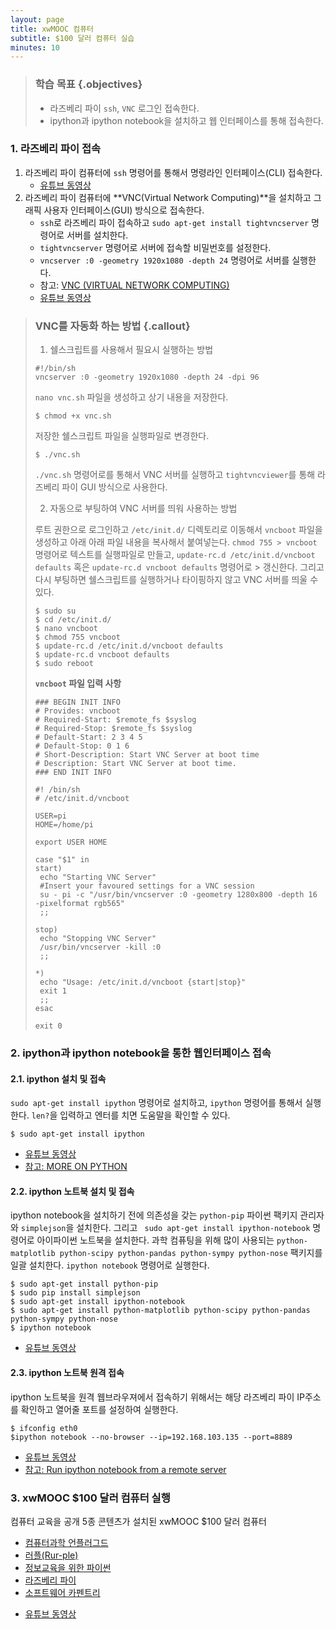 ```yaml
---
layout: page
title: xwMOOC 컴퓨터
subtitle: $100 달러 컴퓨터 실습
minutes: 10
---
```


> ### 학습 목표 {.objectives}
>
> * 라즈베리 파이 `ssh`, `VNC` 로그인 접속한다.
> * ipython과 ipython notebook을 설치하고 웹 인터페이스를 통해 접속한다.

### 1. 라즈베리 파이 접속

1. 라즈베리 파이 컴퓨터에 `ssh` 명령어를 통해서 명령라인 인터페이스(CLI) 접속한다. 
    - [유튜브 동영상](https://youtu.be/fMsSFypP6Cs)
1. 라즈베리 파이 컴퓨터에 **VNC(Virtual Network Computing)**을 설치하고 그래픽 사용자 인터페이스(GUI) 방식으로 접속한다.
    - `ssh`로 라즈베리 파이 접속하고 `sudo apt-get install tightvncserver` 명령어로 서버를 설치한다.
    - `tightvncserver` 명령어로 서버에 접속할 비밀번호를 설정한다.
    - `vncserver :0 -geometry 1920x1080 -depth 24` 명령어로 서버를 실행한다.
    - 참고: [VNC (VIRTUAL NETWORK COMPUTING)](https://www.raspberrypi.org/documentation/remote-access/vnc/)
    - [유튜브 동영상](https://youtu.be/VjQaijI8fgo)

>### VNC를 자동화 하는 방법 {.callout}
>  
>  1. 쉘스크립트를 사용해서 필요시 실행하는 방법
> 
> ~~~ {.shell}
> #!/bin/sh
> vncserver :0 -geometry 1920x1080 -depth 24 -dpi 96
> ~~~
> `nano vnc.sh` 파일을 생성하고 상기 내용을 저장한다. 
> 
> ~~~ {.shell}
> $ chmod +x vnc.sh
> ~~~
> 저장한 쉘스크립트 파일을 실행파일로 변경한다.
> 
> ~~~ {.shell}
> $ ./vnc.sh
> ~~~
> `./vnc.sh` 명령어로를 통해서 VNC 서버를 실행하고 `tightvncviewer`를 통해 라즈베리 파이 GUI 방식으로 사용한다.
> 
> 2. 자동으로 부팅하여 VNC 서버를 띄워 사용하는 방법
> 
> 루트 권한으로 로그인하고 `/etc/init.d/` 디렉토리로 이동해서 `vncboot` 파일을 생성하고 아래 아래 파일 내용을 복사해서 붙여넣는다. `chmod 755 > vncboot` 명령어로 텍스트를 실행파일로 만들고, `update-rc.d /etc/init.d/vncboot defaults` 혹은 `update-rc.d vncboot defaults` 명령어로 > 갱신한다. 그리고 다시 부팅하면 쉘스크립트를 실행하거나 타이핑하지 않고 VNC 서버를 띄울 수 있다.
> 
> ~~~ {.shell}
> $ sudo su
> $ cd /etc/init.d/
> $ nano vncboot
> $ chmod 755 vncboot
> $ update-rc.d /etc/init.d/vncboot defaults
> $ update-rc.d vncboot defaults
> $ sudo reboot
> ~~~
> 
> **`vncboot` 파일 입력 사항**
>
>~~~ {.shell}
>### BEGIN INIT INFO
># Provides: vncboot
># Required-Start: $remote_fs $syslog
># Required-Stop: $remote_fs $syslog
># Default-Start: 2 3 4 5
># Default-Stop: 0 1 6
># Short-Description: Start VNC Server at boot time
># Description: Start VNC Server at boot time.
>### END INIT INFO
>
>#! /bin/sh
># /etc/init.d/vncboot
>
>USER=pi
>HOME=/home/pi
>
>export USER HOME
>
>case "$1" in
> start)
>  echo "Starting VNC Server"
>  #Insert your favoured settings for a VNC session
>  su - pi -c "/usr/bin/vncserver :0 -geometry 1280x800 -depth 16 -pixelformat rgb565"
>  ;;
>
> stop)
>  echo "Stopping VNC Server"
>  /usr/bin/vncserver -kill :0
>  ;;
>
> *)
>  echo "Usage: /etc/init.d/vncboot {start|stop}"
>  exit 1
>  ;;
>esac
>
>exit 0
>~~~

### 2.  ipython과 ipython notebook을 통한 웹인터페이스 접속

#### 2.1. ipython 설치 및 접속

`sudo apt-get install ipython` 명령어로 설치하고, `ipython` 명령어를 통해서 실행한다. `len?`을 입력하고 엔터를 치면 도움말을 확인할 수 있다.

~~~~ {.shell}
$ sudo apt-get install ipython
~~~~
- [유튜브 동영상](https://youtu.be/hUNM4gKcT80)
- [참고: MORE ON PYTHON](https://www.raspberrypi.org/documentation/usage/python/more.md)

#### 2.2. ipython 노트북 설치 및 접속

ipython notebook을 설치하기 전에 의존성을 갖는 `python-pip` 파이썬 팩키지 관리자와 `simplejson`을 설치한다. 그리고 ` sudo apt-get install ipython-notebook` 명령어로 아이파이썬 노트북을 설치한다. 과학 컴퓨팅을 위해 많이 사용되는 `python-matplotlib python-scipy python-pandas python-sympy python-nose` 팩키지를 일괄 설치한다. `ipython notebook` 명령어로 실행한다.

~~~ {.shell}
$ sudo apt-get install python-pip
$ sudo pip install simplejson
$ sudo apt-get install ipython-notebook
$ sudo apt-get install python-matplotlib python-scipy python-pandas python-sympy python-nose
$ ipython notebook
~~~  
- [유튜브 동영상](https://youtu.be/BWcWBh5cJsg)

#### 2.3. ipython 노트북 원격 접속

ipython 노트북을 원격 웹브라우져에서 접속하기 위해서는 해당 라즈베리 파이 IP주소를 확인하고 열어줄 포트를 설정하여 실행한다.

~~~ {.shell}
$ ifconfig eth0
$ipython notebook --no-browser --ip=192.168.103.135 --port=8889
~~~

- [유튜브 동영상](https://youtu.be/ftY7wh11oH8)
- [참고: Run ipython notebook from a remote server](http://stackoverflow.com/questions/24490278/run-ipython-notebook-from-a-remote-server)


### 3. xwMOOC $100 달러 컴퓨터 실행

컴퓨터 교육을 공개 5종 콘텐츠가 설치된 xwMOOC $100 달러 컴퓨터 

*   [컴퓨터과학 언플러그드](http://unplugged.xwmooc.org)
*   [러플(Rur-ple)](http://rur-ple.xwmooc.org/)
*   [정보교육을 위한 파이썬](http://python.xwmooc.org/)
*   [라즈베리 파이](http://raspberry-pi.xwmooc.org/)
*   [소프트웨어 카펜트리](http://swcarpentry.xwmooc.org)

- [유튜브 동영상](https://youtu.be/KZrivRz0D1c)
